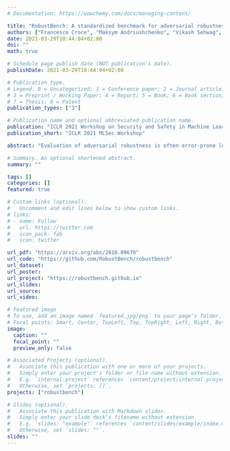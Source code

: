 ```yaml
---
# Documentation: https://wowchemy.com/docs/managing-content/

title: "RobustBench: A standardized benchmark for adversarial robustness"
authors: ["Francesco Croce", "Maksym Andriushchenko", "Vikash Sehwag", "Edoardo Debenedetti", "Nicolas Flammarion", "Mung Chiang", "Prateek Mittal", "Matthias Hein"]
date: 2021-03-29T10:44:04+02:00
doi: ""
math: true

# Schedule page publish date (NOT publication's date).
publishDate: 2021-03-29T10:44:04+02:00

# Publication type.
# Legend: 0 = Uncategorized; 1 = Conference paper; 2 = Journal article;
# 3 = Preprint / Working Paper; 4 = Report; 5 = Book; 6 = Book section;
# 7 = Thesis; 8 = Patent
publication_types: ["3"]

# Publication name and optional abbreviated publication name.
publication: "ICLR 2021 Workshop on Security and Safety in Machine Learning Systems"
publication_short: "ICLR 2021 MLSec Workshop"

abstract: "Evaluation of adversarial robustness is often error-prone leading to overestimation of the true robustness of models. Our goal is to establish a *standardized benchmark* of adversarial robustness, which as accurately as possible reflects the robustness of the considered models within a reasonable computational budget. This requires to impose some restrictions on the admitted models to rule out defenses that only make gradient-based attacks ineffective without improving actual robustness. We evaluate robustness of models for our benchmark with AutoAttack, an ensemble of white- and black-box attacks which was recently shown to improve almost all robustness evaluations compared to the original publications. Our leaderboard aims at reflecting the current state of the art in the $\\ell_\\infty$- and $\\ell_2$-threat models and on common image corruptions, with possible extensions in the future. Additionally, we open-source a library that provides unified access to state-of-the-art robust models to facilitate their downstream applications. Finally, we analyze general trends in $\\ell_p$-robustness and its impact on other tasks such as robustness to various distribution shifts and out-of-distribution detection."

# Summary. An optional shortened abstract.
summary: ""

tags: []
categories: []
featured: true

# Custom links (optional).
#   Uncomment and edit lines below to show custom links.
# links:
# - name: Follow
#   url: https://twitter.com
#   icon_pack: fab
#   icon: twitter

url_pdf: "https://arxiv.org/abs/2010.09670"
url_code: "https://github.com/RobustBench/robustbench"
url_dataset:
url_poster:
url_project: "https://robustbench.github.io"
url_slides:
url_source:
url_video:

# Featured image
# To use, add an image named `featured.jpg/png` to your page's folder. 
# Focal points: Smart, Center, TopLeft, Top, TopRight, Left, Right, BottomLeft, Bottom, BottomRight.
image:
  caption: ""
  focal_point: ""
  preview_only: false

# Associated Projects (optional).
#   Associate this publication with one or more of your projects.
#   Simply enter your project's folder or file name without extension.
#   E.g. `internal-project` references `content/project/internal-project/index.md`.
#   Otherwise, set `projects: []`.
projects: ["robustbench"]

# Slides (optional).
#   Associate this publication with Markdown slides.
#   Simply enter your slide deck's filename without extension.
#   E.g. `slides: "example"` references `content/slides/example/index.md`.
#   Otherwise, set `slides: ""`.
slides: ""
---
```

